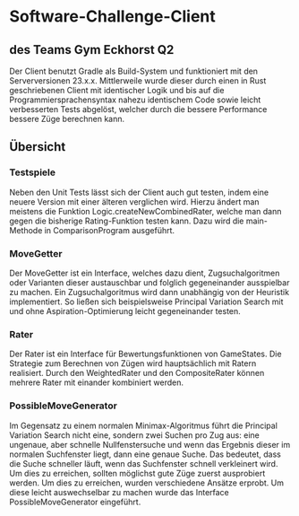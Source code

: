 # Software-Challenge-Client
## des Teams Gym Eckhorst Q2

Der Client benutzt Gradle als Build-System und funktioniert mit den Serverversionen 23.x.x.
Mittlerweile wurde dieser durch einen in Rust geschriebenen Client mit identischer Logik und bis auf die Programmiersprachensyntax nahezu identischem Code sowie leicht verbesserten Tests abgelöst, welcher durch die bessere Performance bessere Züge berechnen kann.

## Übersicht

### Testspiele

Neben den Unit Tests lässt sich der Client auch gut testen, indem eine neuere Version mit einer älteren verglichen wird. Hierzu ändert man meistens die Funktion Logic.createNewCombinedRater, welche man dann gegen die bisherige Rating-Funktion testen kann. Dazu wird die main-Methode in ComparisonProgram ausgeführt.

### MoveGetter

Der MoveGetter ist ein Interface, welches dazu dient, Zugsuchalgoritmen oder Varianten dieser austauschbar und folglich gegeneinander ausspielbar zu machen. Ein Zugsuchalgoritmus wird dann unabhängig von der Heuristik implementiert. So ließen sich beispielsweise Principal Variation Search mit und ohne Aspiration-Optimierung leicht gegeneinander testen.

### Rater

Der Rater ist ein Interface für Bewertungsfunktionen von GameStates. Die Strategie zum Berechnen von Zügen wird hauptsächlich mit Ratern realisiert. Durch den WeightedRater und den CompositeRater können mehrere Rater mit einander kombiniert werden.

### PossibleMoveGenerator

Im Gegensatz zu einem normalen Minimax-Algoritmus führt die Principal Variation Search nicht eine, sondern zwei Suchen pro Zug aus: eine ungenaue, aber schnelle Nullfenstersuche und wenn das Ergebnis dieser im normalen Suchfenster liegt, dann eine genaue Suche. Das bedeutet, dass die Suche schneller läuft, wenn das Suchfenster schnell verkleinert wird. Um dies zu erreichen, sollten möglichst gute Züge zuerst ausprobiert werden. Um dies zu erreichen, wurden verschiedene Ansätze erprobt. Um diese leicht auswechselbar zu machen wurde das Interface PossibleMoveGenerator eingeführt.


